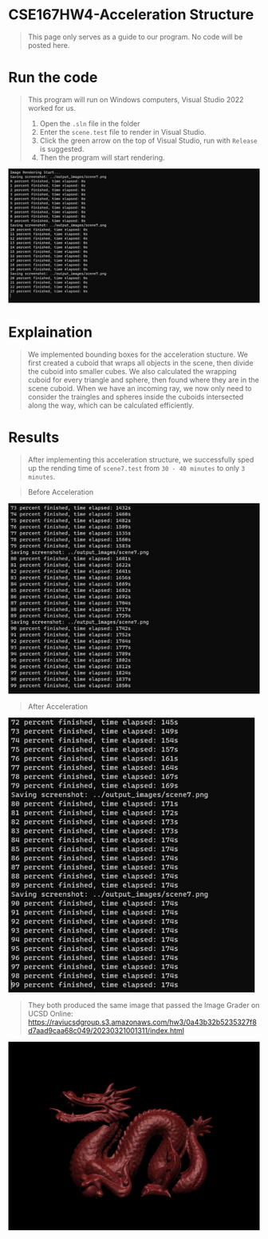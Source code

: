 # CSE167HW4-Acceleration Structure

> This page only serves as a guide to our program. No code will be posted here.

# Run the code

> This program will run on Windows computers, Visual Studio 2022 worked for us.
> 1. Open the `.sln` file in the folder
> 2. Enter the `scene.test` file to render in Visual Studio.
> 3. Click the green arrow on the top of Visual Studio, run with `Release` is suggested.
> 4. Then the program will start rendering.

<img src="progress.png">

# Explaination
> We implemented bounding boxes for the acceleration stucture. We first created a cuboid that wraps all objects in the scene, then divide the cuboid into smaller cubes. We also calculated the wrapping cuboid for every triangle and sphere, then found where they are in the scene cuboid. When we have an incoming ray, we now only need to consider the traingles and spheres inside the cuboids intersected along the way, which can be calculated efficiently.

# Results
> After implementing this acceleration structure, we successfully sped up the rending time of `scene7.test` from `30 - 40 minutes` to only `3 minutes`.

> Before Acceleration

<img src="pre-acceleration.png">

> After Acceleration

<img src="post-acceleration.png">

> They both produced the same image that passed the Image Grader on UCSD Online: https://raviucsdgroup.s3.amazonaws.com/hw3/0a43b32b5235327f8d7aad9caa68c049/20230321001311/index.html

<img src="scene7.png">

